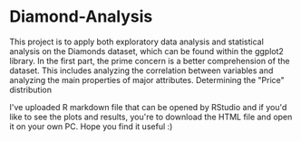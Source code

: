 # Diamond-Analysis
This project is to apply both exploratory data analysis and statistical analysis on the Diamonds dataset, which can be found within the ggplot2 library. In the first part, the prime concern is a better comprehension of the dataset. This includes analyzing the correlation between variables and analyzing the main properties of major attributes. Determining the "Price" distribution 

I've uploaded R markdown file that can be opened by RStudio and if you'd like to see the plots and results, you're to download the HTML file and open it on your own PC. Hope you find it useful :)
